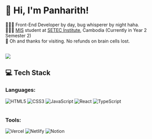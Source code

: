# 👋 Hi, I'm Panharith!

👩🏻‍💻 Front-End Developer by day, bug whisperer by night haha.<br/>
👩🏻‍🎓 [MIS](https://www.google.com/search?q=What+Is+MIS+Major&sxsrf=AE3TifOJMx58FGh-V23QHvSLogc2fmaF4Q%3A1752482220178) student at [SETEC Institute](https://web.facebook.com/setecedu), Cambodia (Currently in Year 2 Semester 2)<br/>
💭 Oh and thanks for visiting. No refunds on brain cells lost.<br/><br/>

<!-- GitHub stats from https://github.com/anuraghazra/github-readme-stats -->
![](https://github-readme-stats.vercel.app/api?username=rith-devx&theme=chartreuse-dark&hide_border=false&include_all_commits=true&count_private=true)<br/>

## 💻 Tech Stack
<!-- Badges from https://github.com/Ileriayo/markdown-badges -->
### Languages:<br/>
![HTML5](https://img.shields.io/badge/html5-%23E34F26.svg?style=for-the-badge&logo=html5&logoColor=white)
![CSS3](https://img.shields.io/badge/css3-%231572B6.svg?style=for-the-badge&logo=css3&logoColor=white)
![JavaScript](https://img.shields.io/badge/javascript-%23323330.svg?style=for-the-badge&logo=javascript&logoColor=%23F7DF1E)
![React](https://img.shields.io/badge/react-%2320232a.svg?style=for-the-badge&logo=react&logoColor=%2361DAFB)
![TypeScript](https://img.shields.io/badge/typescript-%23007ACC.svg?style=for-the-badge&logo=typescript&logoColor=white)<br/><br/>

### Tools:<br/>
![Vercel](https://img.shields.io/badge/vercel-%23000000.svg?style=for-the-badge&logo=vercel&logoColor=white)
![Netlify](https://img.shields.io/badge/netlify-%23000000.svg?style=for-the-badge&logo=netlify&logoColor=#00C7B7)
![Notion](https://img.shields.io/badge/Notion-%23000000.svg?style=for-the-badge&logo=notion&logoColor=white)
